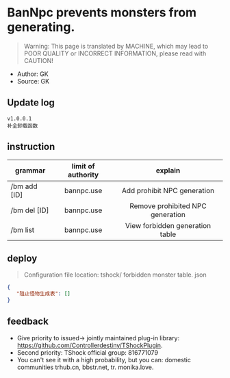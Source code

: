 # BanNpc prevents monsters from generating.

> Warning: This page is translated by MACHINE, which may lead to POOR QUALITY or INCORRECT INFORMATION, please read with CAUTION!


- Author: GK
- Source: GK

## Update log

```
v1.0.0.1
补全卸载函数
```

## instruction

|grammar|limit of authority|explain|
| ------------ |:--------:|:--------------:|
|/bm add [ID]|bannpc.use|Add prohibit NPC generation|
|/bm del [ID]|bannpc.use|Remove prohibited NPC generation|
|/bm list|bannpc.use|View forbidden generation table|

## deploy
> Configuration file location: tshock/ forbidden monster table. json
```json
{
   "阻止怪物生成表": []
}
```
## feedback
- Give priority to issued-> jointly maintained plug-in library: https://github.com/Controllerdestiny/TShockPlugin.
- Second priority: TShock official group: 816771079
- You can't see it with a high probability, but you can: domestic communities trhub.cn, bbstr.net, tr. monika.love.